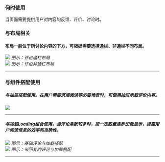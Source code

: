 

### 何时使用
当页面需要提供用户对内容的反馈、评价、讨论时。


### 与布局相关


#### 布局一般位于所讨论内容的下方，可根据需要选择通栏、非通栏不同布局。


<div class="legend">
  <div class="item">
    <img src="https://oteam-tdesign-1258344706.cos.ap-guangzhou.myqcloud.com/site/design/Comment_1.png" />
    <em>图示：评论通栏布局</em>
  </div>
  <div class="item">
    <img src="https://oteam-tdesign-1258344706.cos.ap-guangzhou.myqcloud.com/site/design/Comment_2.png" />
    <em>图示：评论非通栏布局</em>
  </div>

</div>

<hr />




### 与组件搭配使用


##### 与抽屉搭配使用。在用户需要沉浸阅读等必要场景时，可使用抽屉承载评论内容。

<div class="legend">
  <div class="item">
    <img src="https://oteam-tdesign-1258344706.cos.ap-guangzhou.myqcloud.com/site/design/Comment_3.png" />
    <em></em>
  </div>

</div>

<hr />




##### 与加载Loading组合使用，当评论条数较多时，按一定数量逐步加载显示，提高用户阅读信息的效率和准确性。


<div class="legend">
  <div class="item">
    <img src="https://oteam-tdesign-1258344706.cos.ap-guangzhou.myqcloud.com/site/design/Comment_4.png" />
    <em>图示：基础评论与加载搭配</em>
  </div>
    <div class="item">
    <img src="https://oteam-tdesign-1258344706.cos.ap-guangzhou.myqcloud.com/site/design/Comment_5.png" />
    <em>图示：带回复的评论与加载搭配</em>
  </div>

</div>

<hr />



